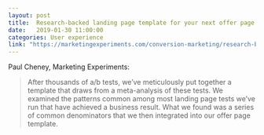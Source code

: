 ```yaml
---
layout: post
title:  Research-backed landing page template for your next offer page
date:   2019-01-30 11:00:00
categories: User experience
link: "https://marketingexperiments.com/conversion-marketing/research-backed-landing-page-template"
---
```


Paul Cheney, Marketing Experiments:
> After thousands of a/b tests, we’ve meticulously put together a template that draws from a meta-analysis of these tests. We examined the patterns common among most landing page tests we’ve run that have achieved a business result. What we found was a series of common denominators that we then integrated into our offer page template.
